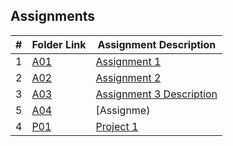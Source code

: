 ## Assignments

|  #  | Folder Link                            | Assignment Description                               |
| :-: | -------------------------------------- | -------------------------------------------------- |
|  1  | [A01](Assignments/A01/README.md)  | [Assignment 1 ](Assignments/Assignments/A01/README.md)    
|  2  | [A02](./A02/README.md)                | [Assignment 2 ](./A02/README.md)        |
| 3   | [A03](Assignments/A03) | [Assignment 3 Description](Assignments/Assignments/A03/README.md) |
|  5 | [A04](Assignments/)                | [Assignme)        |
| 4 | [P01](./Assignments/P01/01-Uml_Design.md) | [Project 1](./Assignments/P01/01-Uml_Design.md) |


